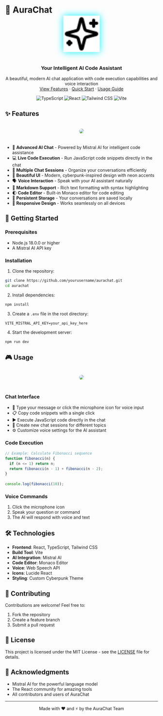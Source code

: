 # 🌟 AuraChat

<div align="center">
  <img src="https://raw.githubusercontent.com/lucide-icons/lucide/main/icons/sparkles.svg" alt="AuraChat Logo" width="120" height="120" style="filter: drop-shadow(0 0 0.75rem #00f3ff);">

  <h3 align="center">Your Intelligent AI Code Assistant</h3>

  <p align="center">
    A beautiful, modern AI chat application with code execution capabilities and voice interaction
    <br />
    <a href="#features">View Features</a>
    ·
    <a href="#getting-started">Quick Start</a>
    ·
    <a href="#usage">Usage Guide</a>
  </p>
</div>

<div align="center">

![TypeScript](https://img.shields.io/badge/TypeScript-007ACC?style=for-the-badge&logo=typescript&logoColor=white)
![React](https://img.shields.io/badge/React-20232A?style=for-the-badge&logo=react&logoColor=61DAFB)
![Tailwind CSS](https://img.shields.io/badge/Tailwind_CSS-38B2AC?style=for-the-badge&logo=tailwind-css&logoColor=white)
![Vite](https://img.shields.io/badge/Vite-646CFF?style=for-the-badge&logo=vite&logoColor=white)

</div>

## ✨ Features

<div align="center">
  <img src="https://images.unsplash.com/photo-1673187172822-2c7e80ccd8f4?q=80&w=2070" width="600" style="border-radius: 10px; margin: 20px 0;">
</div>

- 🤖 **Advanced AI Chat** - Powered by Mistral AI for intelligent code assistance
- 💻 **Live Code Execution** - Run JavaScript code snippets directly in the chat
- 🎯 **Multiple Chat Sessions** - Organize your conversations efficiently
- 🎨 **Beautiful UI** - Modern, cyberpunk-inspired design with neon accents
- 🗣️ **Voice Interaction** - Speak with your AI assistant naturally
- 📝 **Markdown Support** - Rich text formatting with syntax highlighting
- 🌓 **Code Editor** - Built-in Monaco editor for code editing
- 💾 **Persistent Storage** - Your conversations are saved locally
- 📱 **Responsive Design** - Works seamlessly on all devices

## 🚀 Getting Started

### Prerequisites

- Node.js 18.0.0 or higher
- A Mistral AI API key

### Installation

1. Clone the repository:
```bash
git clone https://github.com/yourusername/aurachat.git
cd aurachat
```

2. Install dependencies:
```bash
npm install
```

3. Create a `.env` file in the root directory:
```env
VITE_MISTRAL_API_KEY=your_api_key_here
```

4. Start the development server:
```bash
npm run dev
```

## 🎮 Usage

<div align="center">
  <img src="https://images.unsplash.com/photo-1675557009875-436f7a7a5ba4?q=80&w=2070" width="600" style="border-radius: 10px; margin: 20px 0;">
</div>

### Chat Interface

- 💬 Type your message or click the microphone icon for voice input
- 📋 Copy code snippets with a single click
- ▶️ Execute JavaScript code directly in the chat
- 🔄 Create new chat sessions for different topics
- ⚙️ Customize voice settings for the AI assistant

### Code Execution

```javascript
// Example: Calculate Fibonacci sequence
function fibonacci(n) {
  if (n <= 1) return n;
  return fibonacci(n - 1) + fibonacci(n - 2);
}

console.log(fibonacci(10));
```

### Voice Commands

1. Click the microphone icon
2. Speak your question or command
3. The AI will respond with voice and text

## 🛠️ Technologies

- **Frontend**: React, TypeScript, Tailwind CSS
- **Build Tool**: Vite
- **AI Integration**: Mistral AI
- **Code Editor**: Monaco Editor
- **Voice**: Web Speech API
- **Icons**: Lucide React
- **Styling**: Custom Cyberpunk Theme

## 🤝 Contributing

Contributions are welcome! Feel free to:

1. Fork the repository
2. Create a feature branch
3. Submit a pull request

## 📜 License

This project is licensed under the MIT License - see the [LICENSE](LICENSE) file for details.

## 🌟 Acknowledgments

- Mistral AI for the powerful language model
- The React community for amazing tools
- All contributors and users of AuraChat

---

<div align="center">
  Made with ❤️ and ⚡ by the AuraChat Team
</div>

<style>
  /* Add some animation to the README */
  img[alt="AuraChat Logo"] {
    animation: float 6s ease-in-out infinite;
  }
  
  @keyframes float {
    0% { transform: translateY(0px); }
    50% { transform: translateY(-20px); }
    100% { transform: translateY(0px); }
  }
  
  .shields img {
    transition: transform 0.3s ease;
  }
  
  .shields img:hover {
    transform: translateY(-5px);
  }
</style>